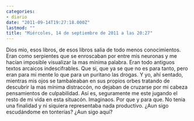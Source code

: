 ```yaml
---
categories:
- diario
date: "2011-09-14T19:27:18.000Z"
lastmod: ""
title: "Miércoles, 14 de septiembre de 2011 a las 20:27"
---
```


Dios mio, esos libros, de esos libros salia de todo menos conocimientos. Eran como serpientes que se enroscaban por entre mis neuronas y me hací­an imposible visualizar la mas mí­nima palabra. Eran todo antiguos textos arcaicos indescifrables. Que si, que ya se que no es para tanto, pero eran para mi mente lo que para un puritano las drogas. Y yo, ahí­ sentado, mientras mis ojos se tambaleaban en sus propios orbes tratando de descubrir la mas mí­nima distraccón, no dejaban de cruzarse por mi cabeza pensamientos de culpabilidad. Así­ es, seguramente me este jugando el resto de mi vida en esta situacón. Imaginaos. Por que y para que. No tenia una finalidad y ni siquiera representaba nada productivo. ¿Aun sigo escudándome en tonterí­as? ¿Aun sigo aquí­?